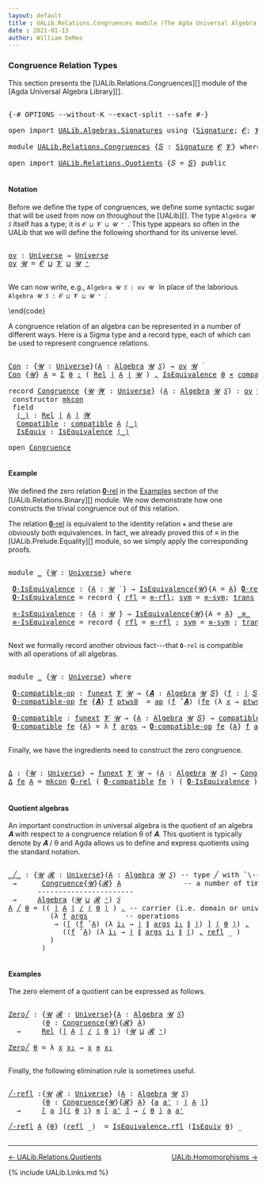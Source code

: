 ```yaml
---
layout: default
title : UALib.Relations.Congruences module (The Agda Universal Algebra Library)
date : 2021-01-13
author: William DeMeo
---
```


### <a id="congruence-relation-types">Congruence Relation Types</a>

This section presents the [UALib.Relations.Congruences][] module of the [Agda Universal Algebra Library][].

<pre class="Agda">

<a id="338" class="Symbol">{-#</a> <a id="342" class="Keyword">OPTIONS</a> <a id="350" class="Pragma">--without-K</a> <a id="362" class="Pragma">--exact-split</a> <a id="376" class="Pragma">--safe</a> <a id="383" class="Symbol">#-}</a>

<a id="388" class="Keyword">open</a> <a id="393" class="Keyword">import</a> <a id="400" href="UALib.Algebras.Signatures.html" class="Module">UALib.Algebras.Signatures</a> <a id="426" class="Keyword">using</a> <a id="432" class="Symbol">(</a><a id="433" href="UALib.Algebras.Signatures.html#1457" class="Function">Signature</a><a id="442" class="Symbol">;</a> <a id="444" href="universes.html#613" class="Generalizable">𝓞</a><a id="445" class="Symbol">;</a> <a id="447" href="universes.html#617" class="Generalizable">𝓥</a><a id="448" class="Symbol">)</a>

<a id="451" class="Keyword">module</a> <a id="458" href="UALib.Relations.Congruences.html" class="Module">UALib.Relations.Congruences</a> <a id="486" class="Symbol">{</a><a id="487" href="UALib.Relations.Congruences.html#487" class="Bound">𝑆</a> <a id="489" class="Symbol">:</a> <a id="491" href="UALib.Algebras.Signatures.html#1457" class="Function">Signature</a> <a id="501" href="universes.html#613" class="Generalizable">𝓞</a> <a id="503" href="universes.html#617" class="Generalizable">𝓥</a><a id="504" class="Symbol">}</a> <a id="506" class="Keyword">where</a>

<a id="513" class="Keyword">open</a> <a id="518" class="Keyword">import</a> <a id="525" href="UALib.Relations.Quotients.html" class="Module">UALib.Relations.Quotients</a> <a id="551" class="Symbol">{</a><a id="552" class="Argument">𝑆</a> <a id="554" class="Symbol">=</a> <a id="556" href="UALib.Relations.Congruences.html#487" class="Bound">𝑆</a><a id="557" class="Symbol">}</a> <a id="559" class="Keyword">public</a>

</pre>

#### <a id="notation">Notation</a>

Before we define the type of congruences, we define some syntactic sugar that will be used from now on throughout the [UALib][]. The type `Algebra 𝓤 𝑆` itself has a type; it is `𝓞 ⊔ 𝓥 ⊔ 𝓤 ⁺ ̇`. This type appears so often in the UALib that we will define the following shorthand for its universe level. 

<pre class="Agda">

<a id="ov"></a><a id="933" href="UALib.Relations.Congruences.html#933" class="Function">ov</a> <a id="936" class="Symbol">:</a> <a id="938" href="universes.html#551" class="Function">Universe</a> <a id="947" class="Symbol">→</a> <a id="949" href="universes.html#551" class="Function">Universe</a>
<a id="958" href="UALib.Relations.Congruences.html#933" class="Function">ov</a> <a id="961" href="UALib.Relations.Congruences.html#961" class="Bound">𝓤</a> <a id="963" class="Symbol">=</a> <a id="965" href="UALib.Relations.Congruences.html#501" class="Bound">𝓞</a> <a id="967" href="Agda.Primitive.html#636" class="Function Operator">⊔</a> <a id="969" href="UALib.Relations.Congruences.html#503" class="Bound">𝓥</a> <a id="971" href="Agda.Primitive.html#636" class="Function Operator">⊔</a> <a id="973" href="UALib.Relations.Congruences.html#961" class="Bound">𝓤</a> <a id="975" href="universes.html#527" class="Function Operator">⁺</a>

</pre>

We can now write, e.g., `Algebra 𝓤 𝑆 : ov 𝓤 ̇` in place of the laborious `Algebra 𝓤 𝑆 : 𝓞 ⊔ 𝓥 ⊔ 𝓤 ⁺ ̇`.

\end{code}

A congruence relation of an algebra can be represented in a number of different ways.  Here is a Sigma type and a record type, each of which can be used to represent congruence relations.

<pre class="Agda">

<a id="Con"></a><a id="1310" href="UALib.Relations.Congruences.html#1310" class="Function">Con</a> <a id="1314" class="Symbol">:</a> <a id="1316" class="Symbol">{</a><a id="1317" href="UALib.Relations.Congruences.html#1317" class="Bound">𝓤</a> <a id="1319" class="Symbol">:</a> <a id="1321" href="universes.html#551" class="Function">Universe</a><a id="1329" class="Symbol">}(</a><a id="1331" href="UALib.Relations.Congruences.html#1331" class="Bound">A</a> <a id="1333" class="Symbol">:</a> <a id="1335" href="UALib.Algebras.Algebras.html#813" class="Function">Algebra</a> <a id="1343" href="UALib.Relations.Congruences.html#1317" class="Bound">𝓤</a> <a id="1345" href="UALib.Relations.Congruences.html#487" class="Bound">𝑆</a><a id="1346" class="Symbol">)</a> <a id="1348" class="Symbol">→</a> <a id="1350" href="UALib.Relations.Congruences.html#933" class="Function">ov</a> <a id="1353" href="UALib.Relations.Congruences.html#1317" class="Bound">𝓤</a> <a id="1355" href="universes.html#758" class="Function Operator">̇</a>
<a id="1357" href="UALib.Relations.Congruences.html#1310" class="Function">Con</a> <a id="1361" class="Symbol">{</a><a id="1362" href="UALib.Relations.Congruences.html#1362" class="Bound">𝓤</a><a id="1363" class="Symbol">}</a> <a id="1365" href="UALib.Relations.Congruences.html#1365" class="Bound">A</a> <a id="1367" class="Symbol">=</a> <a id="1369" href="MGS-MLTT.html#3074" class="Function">Σ</a> <a id="1371" href="UALib.Relations.Congruences.html#1371" class="Bound">θ</a> <a id="1373" href="MGS-MLTT.html#3074" class="Function">꞉</a> <a id="1375" class="Symbol">(</a> <a id="1377" href="UALib.Relations.Binary.html#1507" class="Function">Rel</a> <a id="1381" href="UALib.Prelude.Preliminaries.html#10371" class="Function Operator">∣</a> <a id="1383" href="UALib.Relations.Congruences.html#1365" class="Bound">A</a> <a id="1385" href="UALib.Prelude.Preliminaries.html#10371" class="Function Operator">∣</a> <a id="1387" href="UALib.Relations.Congruences.html#1362" class="Bound">𝓤</a> <a id="1389" class="Symbol">)</a> <a id="1391" href="MGS-MLTT.html#3074" class="Function">,</a> <a id="1393" href="UALib.Relations.Equivalences.html#668" class="Record">IsEquivalence</a> <a id="1407" href="UALib.Relations.Congruences.html#1371" class="Bound">θ</a> <a id="1409" href="MGS-MLTT.html#3515" class="Function Operator">×</a> <a id="1411" href="UALib.Relations.Quotients.html#6644" class="Function">compatible</a> <a id="1422" href="UALib.Relations.Congruences.html#1365" class="Bound">A</a> <a id="1424" href="UALib.Relations.Congruences.html#1371" class="Bound">θ</a>

<a id="1427" class="Keyword">record</a> <a id="Congruence"></a><a id="1434" href="UALib.Relations.Congruences.html#1434" class="Record">Congruence</a> <a id="1445" class="Symbol">{</a><a id="1446" href="UALib.Relations.Congruences.html#1446" class="Bound">𝓤</a> <a id="1448" href="UALib.Relations.Congruences.html#1448" class="Bound">𝓦</a> <a id="1450" class="Symbol">:</a> <a id="1452" href="universes.html#551" class="Function">Universe</a><a id="1460" class="Symbol">}</a> <a id="1462" class="Symbol">(</a><a id="1463" href="UALib.Relations.Congruences.html#1463" class="Bound">A</a> <a id="1465" class="Symbol">:</a> <a id="1467" href="UALib.Algebras.Algebras.html#813" class="Function">Algebra</a> <a id="1475" href="UALib.Relations.Congruences.html#1446" class="Bound">𝓤</a> <a id="1477" href="UALib.Relations.Congruences.html#487" class="Bound">𝑆</a><a id="1478" class="Symbol">)</a> <a id="1480" class="Symbol">:</a> <a id="1482" href="UALib.Relations.Congruences.html#933" class="Function">ov</a> <a id="1485" href="UALib.Relations.Congruences.html#1448" class="Bound">𝓦</a> <a id="1487" href="Agda.Primitive.html#636" class="Function Operator">⊔</a> <a id="1489" href="UALib.Relations.Congruences.html#1446" class="Bound">𝓤</a> <a id="1491" href="universes.html#758" class="Function Operator">̇</a>  <a id="1494" class="Keyword">where</a>
 <a id="1501" class="Keyword">constructor</a> <a id="mkcon"></a><a id="1513" href="UALib.Relations.Congruences.html#1513" class="InductiveConstructor">mkcon</a>
 <a id="1520" class="Keyword">field</a>
  <a id="Congruence.⟨_⟩"></a><a id="1528" href="UALib.Relations.Congruences.html#1528" class="Field Operator">⟨_⟩</a> <a id="1532" class="Symbol">:</a> <a id="1534" href="UALib.Relations.Binary.html#1507" class="Function">Rel</a> <a id="1538" href="UALib.Prelude.Preliminaries.html#10371" class="Function Operator">∣</a> <a id="1540" href="UALib.Relations.Congruences.html#1463" class="Bound">A</a> <a id="1542" href="UALib.Prelude.Preliminaries.html#10371" class="Function Operator">∣</a> <a id="1544" href="UALib.Relations.Congruences.html#1448" class="Bound">𝓦</a>
  <a id="Congruence.Compatible"></a><a id="1548" href="UALib.Relations.Congruences.html#1548" class="Field">Compatible</a> <a id="1559" class="Symbol">:</a> <a id="1561" href="UALib.Relations.Quotients.html#6644" class="Function">compatible</a> <a id="1572" href="UALib.Relations.Congruences.html#1463" class="Bound">A</a> <a id="1574" href="UALib.Relations.Congruences.html#1528" class="Field Operator">⟨_⟩</a>
  <a id="Congruence.IsEquiv"></a><a id="1580" href="UALib.Relations.Congruences.html#1580" class="Field">IsEquiv</a> <a id="1588" class="Symbol">:</a> <a id="1590" href="UALib.Relations.Equivalences.html#668" class="Record">IsEquivalence</a> <a id="1604" href="UALib.Relations.Congruences.html#1528" class="Field Operator">⟨_⟩</a>

<a id="1609" class="Keyword">open</a> <a id="1614" href="UALib.Relations.Congruences.html#1434" class="Module">Congruence</a>

</pre>

#### <a id="example">Example</a>

We defined the zero relation <a href="https://ualib.gitlab.io/UALib.Relations.Binary.html#1995">𝟎-rel</a> in the <a href="https://ualib.gitlab.io/UALib.Relations.Binary.html#1995">Examples</a> section of the [UALib.Relations.Binary][] module.  We now demonstrate how one constructs the trivial congruence out of this relation.

The relation <a href="https://ualib.gitlab.io/UALib.Relations.Binary.html#1995">𝟎-rel</a> is equivalent to the identity relation `≡` and these are obviously both equivalences. In fact, we already proved this of ≡ in the [UALib.Prelude.Equality][] module, so we simply apply the corresponding proofs.

<pre class="Agda">

<a id="2315" class="Keyword">module</a> <a id="2322" href="UALib.Relations.Congruences.html#2322" class="Module">_</a> <a id="2324" class="Symbol">{</a><a id="2325" href="UALib.Relations.Congruences.html#2325" class="Bound">𝓤</a> <a id="2327" class="Symbol">:</a> <a id="2329" href="universes.html#551" class="Function">Universe</a><a id="2337" class="Symbol">}</a> <a id="2339" class="Keyword">where</a>

 <a id="2347" href="UALib.Relations.Congruences.html#2347" class="Function">𝟎-IsEquivalence</a> <a id="2363" class="Symbol">:</a> <a id="2365" class="Symbol">{</a><a id="2366" href="UALib.Relations.Congruences.html#2366" class="Bound">A</a> <a id="2368" class="Symbol">:</a> <a id="2370" href="UALib.Relations.Congruences.html#2325" class="Bound">𝓤</a> <a id="2372" href="universes.html#758" class="Function Operator">̇</a> <a id="2374" class="Symbol">}</a> <a id="2376" class="Symbol">→</a> <a id="2378" href="UALib.Relations.Equivalences.html#668" class="Record">IsEquivalence</a><a id="2391" class="Symbol">{</a><a id="2392" href="UALib.Relations.Congruences.html#2325" class="Bound">𝓤</a><a id="2393" class="Symbol">}{</a><a id="2395" class="Argument">A</a> <a id="2397" class="Symbol">=</a> <a id="2399" href="UALib.Relations.Congruences.html#2366" class="Bound">A</a><a id="2400" class="Symbol">}</a> <a id="2402" href="UALib.Relations.Binary.html#2036" class="Function">𝟎-rel</a>
 <a id="2409" href="UALib.Relations.Congruences.html#2347" class="Function">𝟎-IsEquivalence</a> <a id="2425" class="Symbol">=</a> <a id="2427" class="Keyword">record</a> <a id="2434" class="Symbol">{</a> <a id="2436" href="UALib.Relations.Equivalences.html#736" class="Field">rfl</a> <a id="2440" class="Symbol">=</a> <a id="2442" href="UALib.Prelude.Equality.html#1361" class="Function">≡-rfl</a><a id="2447" class="Symbol">;</a> <a id="2449" href="UALib.Relations.Equivalences.html#761" class="Field">sym</a> <a id="2453" class="Symbol">=</a> <a id="2455" href="UALib.Prelude.Equality.html#1405" class="Function">≡-sym</a><a id="2460" class="Symbol">;</a> <a id="2462" href="UALib.Relations.Equivalences.html#786" class="Field">trans</a> <a id="2468" class="Symbol">=</a> <a id="2470" href="UALib.Prelude.Equality.html#1470" class="Function">≡-trans</a> <a id="2478" class="Symbol">}</a>

 <a id="2482" href="UALib.Relations.Congruences.html#2482" class="Function">≡-IsEquivalence</a> <a id="2498" class="Symbol">:</a> <a id="2500" class="Symbol">{</a><a id="2501" href="UALib.Relations.Congruences.html#2501" class="Bound">A</a> <a id="2503" class="Symbol">:</a> <a id="2505" href="UALib.Relations.Congruences.html#2325" class="Bound">𝓤</a> <a id="2507" href="universes.html#758" class="Function Operator">̇</a><a id="2508" class="Symbol">}</a> <a id="2510" class="Symbol">→</a> <a id="2512" href="UALib.Relations.Equivalences.html#668" class="Record">IsEquivalence</a><a id="2525" class="Symbol">{</a><a id="2526" href="UALib.Relations.Congruences.html#2325" class="Bound">𝓤</a><a id="2527" class="Symbol">}{</a><a id="2529" class="Argument">A</a> <a id="2531" class="Symbol">=</a> <a id="2533" href="UALib.Relations.Congruences.html#2501" class="Bound">A</a><a id="2534" class="Symbol">}</a> <a id="2536" href="MGS-MLTT.html#4207" class="Datatype Operator">_≡_</a>
 <a id="2541" href="UALib.Relations.Congruences.html#2482" class="Function">≡-IsEquivalence</a> <a id="2557" class="Symbol">=</a> <a id="2559" class="Keyword">record</a> <a id="2566" class="Symbol">{</a> <a id="2568" href="UALib.Relations.Equivalences.html#736" class="Field">rfl</a> <a id="2572" class="Symbol">=</a> <a id="2574" href="UALib.Prelude.Equality.html#1361" class="Function">≡-rfl</a> <a id="2580" class="Symbol">;</a> <a id="2582" href="UALib.Relations.Equivalences.html#761" class="Field">sym</a> <a id="2586" class="Symbol">=</a> <a id="2588" href="UALib.Prelude.Equality.html#1405" class="Function">≡-sym</a> <a id="2594" class="Symbol">;</a> <a id="2596" href="UALib.Relations.Equivalences.html#786" class="Field">trans</a> <a id="2602" class="Symbol">=</a> <a id="2604" href="UALib.Prelude.Equality.html#1470" class="Function">≡-trans</a> <a id="2612" class="Symbol">}</a>

</pre>

Next we formally record another obvious fact---that `𝟎-rel` is compatible with all operations of all algebras.

<pre class="Agda">

<a id="2753" class="Keyword">module</a> <a id="2760" href="UALib.Relations.Congruences.html#2760" class="Module">_</a> <a id="2762" class="Symbol">{</a><a id="2763" href="UALib.Relations.Congruences.html#2763" class="Bound">𝓤</a> <a id="2765" class="Symbol">:</a> <a id="2767" href="universes.html#551" class="Function">Universe</a><a id="2775" class="Symbol">}</a> <a id="2777" class="Keyword">where</a>

 <a id="2785" href="UALib.Relations.Congruences.html#2785" class="Function">𝟎-compatible-op</a> <a id="2801" class="Symbol">:</a> <a id="2803" href="MGS-FunExt-from-Univalence.html#393" class="Function">funext</a> <a id="2810" href="UALib.Relations.Congruences.html#503" class="Bound">𝓥</a> <a id="2812" href="UALib.Relations.Congruences.html#2763" class="Bound">𝓤</a> <a id="2814" class="Symbol">→</a> <a id="2816" class="Symbol">{</a><a id="2817" href="UALib.Relations.Congruences.html#2817" class="Bound">𝑨</a> <a id="2819" class="Symbol">:</a> <a id="2821" href="UALib.Algebras.Algebras.html#813" class="Function">Algebra</a> <a id="2829" href="UALib.Relations.Congruences.html#2763" class="Bound">𝓤</a> <a id="2831" href="UALib.Relations.Congruences.html#487" class="Bound">𝑆</a><a id="2832" class="Symbol">}</a> <a id="2834" class="Symbol">(</a><a id="2835" href="UALib.Relations.Congruences.html#2835" class="Bound">f</a> <a id="2837" class="Symbol">:</a> <a id="2839" href="UALib.Prelude.Preliminaries.html#10371" class="Function Operator">∣</a> <a id="2841" href="UALib.Relations.Congruences.html#487" class="Bound">𝑆</a> <a id="2843" href="UALib.Prelude.Preliminaries.html#10371" class="Function Operator">∣</a><a id="2844" class="Symbol">)</a> <a id="2846" class="Symbol">→</a> <a id="2848" href="UALib.Relations.Quotients.html#6375" class="Function">compatible-op</a> <a id="2862" class="Symbol">{</a><a id="2863" class="Argument">𝑨</a> <a id="2865" class="Symbol">=</a> <a id="2867" href="UALib.Relations.Congruences.html#2817" class="Bound">𝑨</a><a id="2868" class="Symbol">}</a>  <a id="2871" href="UALib.Relations.Congruences.html#2835" class="Bound">f</a> <a id="2873" href="UALib.Relations.Binary.html#2036" class="Function">𝟎-rel</a>
 <a id="2880" href="UALib.Relations.Congruences.html#2785" class="Function">𝟎-compatible-op</a> <a id="2896" href="UALib.Relations.Congruences.html#2896" class="Bound">fe</a> <a id="2899" class="Symbol">{</a><a id="2900" href="UALib.Relations.Congruences.html#2900" class="Bound">𝑨</a><a id="2901" class="Symbol">}</a> <a id="2903" href="UALib.Relations.Congruences.html#2903" class="Bound">f</a> <a id="2905" href="UALib.Relations.Congruences.html#2905" class="Bound">ptws0</a>  <a id="2912" class="Symbol">=</a> <a id="2914" href="MGS-MLTT.html#6613" class="Function">ap</a> <a id="2917" class="Symbol">(</a><a id="2918" href="UALib.Relations.Congruences.html#2903" class="Bound">f</a> <a id="2920" href="UALib.Algebras.Algebras.html#3080" class="Function Operator">̂</a> <a id="2922" href="UALib.Relations.Congruences.html#2900" class="Bound">𝑨</a><a id="2923" class="Symbol">)</a> <a id="2925" class="Symbol">(</a><a id="2926" href="UALib.Relations.Congruences.html#2896" class="Bound">fe</a> <a id="2929" class="Symbol">(λ</a> <a id="2932" href="UALib.Relations.Congruences.html#2932" class="Bound">x</a> <a id="2934" class="Symbol">→</a> <a id="2936" href="UALib.Relations.Congruences.html#2905" class="Bound">ptws0</a> <a id="2942" href="UALib.Relations.Congruences.html#2932" class="Bound">x</a><a id="2943" class="Symbol">))</a>

 <a id="2948" href="UALib.Relations.Congruences.html#2948" class="Function">𝟎-compatible</a> <a id="2961" class="Symbol">:</a> <a id="2963" href="MGS-FunExt-from-Univalence.html#393" class="Function">funext</a> <a id="2970" href="UALib.Relations.Congruences.html#503" class="Bound">𝓥</a> <a id="2972" href="UALib.Relations.Congruences.html#2763" class="Bound">𝓤</a> <a id="2974" class="Symbol">→</a> <a id="2976" class="Symbol">{</a><a id="2977" href="UALib.Relations.Congruences.html#2977" class="Bound">A</a> <a id="2979" class="Symbol">:</a> <a id="2981" href="UALib.Algebras.Algebras.html#813" class="Function">Algebra</a> <a id="2989" href="UALib.Relations.Congruences.html#2763" class="Bound">𝓤</a> <a id="2991" href="UALib.Relations.Congruences.html#487" class="Bound">𝑆</a><a id="2992" class="Symbol">}</a> <a id="2994" class="Symbol">→</a> <a id="2996" href="UALib.Relations.Quotients.html#6644" class="Function">compatible</a> <a id="3007" href="UALib.Relations.Congruences.html#2977" class="Bound">A</a> <a id="3009" href="UALib.Relations.Binary.html#2036" class="Function">𝟎-rel</a>
 <a id="3016" href="UALib.Relations.Congruences.html#2948" class="Function">𝟎-compatible</a> <a id="3029" href="UALib.Relations.Congruences.html#3029" class="Bound">fe</a> <a id="3032" class="Symbol">{</a><a id="3033" href="UALib.Relations.Congruences.html#3033" class="Bound">A</a><a id="3034" class="Symbol">}</a> <a id="3036" class="Symbol">=</a> <a id="3038" class="Symbol">λ</a> <a id="3040" href="UALib.Relations.Congruences.html#3040" class="Bound">f</a> <a id="3042" href="UALib.Relations.Congruences.html#3042" class="Bound">args</a> <a id="3047" class="Symbol">→</a> <a id="3049" href="UALib.Relations.Congruences.html#2785" class="Function">𝟎-compatible-op</a> <a id="3065" href="UALib.Relations.Congruences.html#3029" class="Bound">fe</a> <a id="3068" class="Symbol">{</a><a id="3069" href="UALib.Relations.Congruences.html#3033" class="Bound">A</a><a id="3070" class="Symbol">}</a> <a id="3072" href="UALib.Relations.Congruences.html#3040" class="Bound">f</a> <a id="3074" href="UALib.Relations.Congruences.html#3042" class="Bound">args</a>

</pre>

Finally, we have the ingredients need to construct the zero congruence.

<pre class="Agda">

<a id="Δ"></a><a id="3179" href="UALib.Relations.Congruences.html#3179" class="Function">Δ</a> <a id="3181" class="Symbol">:</a> <a id="3183" class="Symbol">{</a><a id="3184" href="UALib.Relations.Congruences.html#3184" class="Bound">𝓤</a> <a id="3186" class="Symbol">:</a> <a id="3188" href="universes.html#551" class="Function">Universe</a><a id="3196" class="Symbol">}</a> <a id="3198" class="Symbol">→</a> <a id="3200" href="MGS-FunExt-from-Univalence.html#393" class="Function">funext</a> <a id="3207" href="UALib.Relations.Congruences.html#503" class="Bound">𝓥</a> <a id="3209" href="UALib.Relations.Congruences.html#3184" class="Bound">𝓤</a> <a id="3211" class="Symbol">→</a> <a id="3213" class="Symbol">(</a><a id="3214" href="UALib.Relations.Congruences.html#3214" class="Bound">A</a> <a id="3216" class="Symbol">:</a> <a id="3218" href="UALib.Algebras.Algebras.html#813" class="Function">Algebra</a> <a id="3226" href="UALib.Relations.Congruences.html#3184" class="Bound">𝓤</a> <a id="3228" href="UALib.Relations.Congruences.html#487" class="Bound">𝑆</a><a id="3229" class="Symbol">)</a> <a id="3231" class="Symbol">→</a> <a id="3233" href="UALib.Relations.Congruences.html#1434" class="Record">Congruence</a> <a id="3244" href="UALib.Relations.Congruences.html#3214" class="Bound">A</a>
<a id="3246" href="UALib.Relations.Congruences.html#3179" class="Function">Δ</a> <a id="3248" href="UALib.Relations.Congruences.html#3248" class="Bound">fe</a> <a id="3251" href="UALib.Relations.Congruences.html#3251" class="Bound">A</a> <a id="3253" class="Symbol">=</a> <a id="3255" href="UALib.Relations.Congruences.html#1513" class="InductiveConstructor">mkcon</a> <a id="3261" href="UALib.Relations.Binary.html#2036" class="Function">𝟎-rel</a> <a id="3267" class="Symbol">(</a> <a id="3269" href="UALib.Relations.Congruences.html#2948" class="Function">𝟎-compatible</a> <a id="3282" href="UALib.Relations.Congruences.html#3248" class="Bound">fe</a> <a id="3285" class="Symbol">)</a> <a id="3287" class="Symbol">(</a> <a id="3289" href="UALib.Relations.Congruences.html#2347" class="Function">𝟎-IsEquivalence</a> <a id="3305" class="Symbol">)</a>

</pre>

#### <a id="quotient-algebras">Quotient algebras</a>

An important construction in universal algebra is the quotient of an algebra 𝑨 with respect to a congruence relation θ of 𝑨.  This quotient is typically denote by 𝑨 / θ and Agda allows us to define and express quotients using the standard notation.

<pre class="Agda">

<a id="_╱_"></a><a id="3638" href="UALib.Relations.Congruences.html#3638" class="Function Operator">_╱_</a> <a id="3642" class="Symbol">:</a> <a id="3644" class="Symbol">{</a><a id="3645" href="UALib.Relations.Congruences.html#3645" class="Bound">𝓤</a> <a id="3647" href="UALib.Relations.Congruences.html#3647" class="Bound">𝓡</a> <a id="3649" class="Symbol">:</a> <a id="3651" href="universes.html#551" class="Function">Universe</a><a id="3659" class="Symbol">}(</a><a id="3661" href="UALib.Relations.Congruences.html#3661" class="Bound">A</a> <a id="3663" class="Symbol">:</a> <a id="3665" href="UALib.Algebras.Algebras.html#813" class="Function">Algebra</a> <a id="3673" href="UALib.Relations.Congruences.html#3645" class="Bound">𝓤</a> <a id="3675" href="UALib.Relations.Congruences.html#487" class="Bound">𝑆</a><a id="3676" class="Symbol">)</a> <a id="3678" class="Comment">-- type ╱ with `\---` plus `C-f`</a>
 <a id="3712" class="Symbol">→</a>      <a id="3719" href="UALib.Relations.Congruences.html#1434" class="Record">Congruence</a><a id="3729" class="Symbol">{</a><a id="3730" href="UALib.Relations.Congruences.html#3645" class="Bound">𝓤</a><a id="3731" class="Symbol">}{</a><a id="3733" href="UALib.Relations.Congruences.html#3647" class="Bound">𝓡</a><a id="3734" class="Symbol">}</a> <a id="3736" href="UALib.Relations.Congruences.html#3661" class="Bound">A</a>               <a id="3752" class="Comment">-- a number of times, then `\_p`</a>
       <a id="3792" class="Comment">-----------------------</a>
 <a id="3817" class="Symbol">→</a>     <a id="3823" href="UALib.Algebras.Algebras.html#813" class="Function">Algebra</a> <a id="3831" class="Symbol">(</a><a id="3832" href="UALib.Relations.Congruences.html#3645" class="Bound">𝓤</a> <a id="3834" href="Agda.Primitive.html#636" class="Function Operator">⊔</a> <a id="3836" href="UALib.Relations.Congruences.html#3647" class="Bound">𝓡</a> <a id="3838" href="universes.html#527" class="Function Operator">⁺</a><a id="3839" class="Symbol">)</a> <a id="3841" href="UALib.Relations.Congruences.html#487" class="Bound">𝑆</a>
<a id="3843" href="UALib.Relations.Congruences.html#3843" class="Bound">A</a> <a id="3845" href="UALib.Relations.Congruences.html#3638" class="Function Operator">╱</a> <a id="3847" href="UALib.Relations.Congruences.html#3847" class="Bound">θ</a> <a id="3849" class="Symbol">=</a> <a id="3851" class="Symbol">((</a> <a id="3854" href="UALib.Prelude.Preliminaries.html#10371" class="Function Operator">∣</a> <a id="3856" href="UALib.Relations.Congruences.html#3843" class="Bound">A</a> <a id="3858" href="UALib.Prelude.Preliminaries.html#10371" class="Function Operator">∣</a> <a id="3860" href="UALib.Relations.Quotients.html#1769" class="Function Operator">/</a> <a id="3862" href="UALib.Relations.Congruences.html#1528" class="Field Operator">⟨</a> <a id="3864" href="UALib.Relations.Congruences.html#3847" class="Bound">θ</a> <a id="3866" href="UALib.Relations.Congruences.html#1528" class="Field Operator">⟩</a> <a id="3868" class="Symbol">)</a> <a id="3870" href="MGS-MLTT.html#2929" class="InductiveConstructor Operator">,</a> <a id="3872" class="Comment">-- carrier (i.e. domain or universe))</a>
          <a id="3920" class="Symbol">(λ</a> <a id="3923" href="UALib.Relations.Congruences.html#3923" class="Bound">f</a> <a id="3925" href="UALib.Relations.Congruences.html#3925" class="Bound">args</a>         <a id="3938" class="Comment">-- operations</a>
           <a id="3963" class="Symbol">→</a> <a id="3965" class="Symbol">(</a><a id="3966" href="UALib.Relations.Quotients.html#1087" class="Function Operator">[</a> <a id="3968" class="Symbol">(</a><a id="3969" href="UALib.Relations.Congruences.html#3923" class="Bound">f</a> <a id="3971" href="UALib.Algebras.Algebras.html#3080" class="Function Operator">̂</a> <a id="3973" href="UALib.Relations.Congruences.html#3843" class="Bound">A</a><a id="3974" class="Symbol">)</a> <a id="3976" class="Symbol">(λ</a> <a id="3979" href="UALib.Relations.Congruences.html#3979" class="Bound">i₁</a> <a id="3982" class="Symbol">→</a> <a id="3984" href="UALib.Prelude.Preliminaries.html#10371" class="Function Operator">∣</a> <a id="3986" href="UALib.Prelude.Preliminaries.html#10452" class="Function Operator">∥</a> <a id="3988" href="UALib.Relations.Congruences.html#3925" class="Bound">args</a> <a id="3993" href="UALib.Relations.Congruences.html#3979" class="Bound">i₁</a> <a id="3996" href="UALib.Prelude.Preliminaries.html#10452" class="Function Operator">∥</a> <a id="3998" href="UALib.Prelude.Preliminaries.html#10371" class="Function Operator">∣</a><a id="3999" class="Symbol">)</a> <a id="4001" href="UALib.Relations.Quotients.html#1087" class="Function Operator">]</a> <a id="4003" href="UALib.Relations.Congruences.html#1528" class="Field Operator">⟨</a> <a id="4005" href="UALib.Relations.Congruences.html#3847" class="Bound">θ</a> <a id="4007" href="UALib.Relations.Congruences.html#1528" class="Field Operator">⟩</a><a id="4008" class="Symbol">)</a> <a id="4010" href="MGS-MLTT.html#2929" class="InductiveConstructor Operator">,</a>
             <a id="4025" class="Symbol">((</a><a id="4027" href="UALib.Relations.Congruences.html#3923" class="Bound">f</a> <a id="4029" href="UALib.Algebras.Algebras.html#3080" class="Function Operator">̂</a> <a id="4031" href="UALib.Relations.Congruences.html#3843" class="Bound">A</a><a id="4032" class="Symbol">)</a> <a id="4034" class="Symbol">(λ</a> <a id="4037" href="UALib.Relations.Congruences.html#4037" class="Bound">i₁</a> <a id="4040" class="Symbol">→</a> <a id="4042" href="UALib.Prelude.Preliminaries.html#10371" class="Function Operator">∣</a> <a id="4044" href="UALib.Prelude.Preliminaries.html#10452" class="Function Operator">∥</a> <a id="4046" href="UALib.Relations.Congruences.html#3925" class="Bound">args</a> <a id="4051" href="UALib.Relations.Congruences.html#4037" class="Bound">i₁</a> <a id="4054" href="UALib.Prelude.Preliminaries.html#10452" class="Function Operator">∥</a> <a id="4056" href="UALib.Prelude.Preliminaries.html#10371" class="Function Operator">∣</a><a id="4057" class="Symbol">)</a> <a id="4059" href="MGS-MLTT.html#2929" class="InductiveConstructor Operator">,</a> <a id="4061" href="UALib.Prelude.Preliminaries.html#5690" class="InductiveConstructor">refl</a> <a id="4066" class="Symbol">_</a> <a id="4068" class="Symbol">)</a>
          <a id="4080" class="Symbol">)</a>
        <a id="4090" class="Symbol">)</a>

</pre>

#### <a id="examples">Examples</a>

The zero element of a quotient can be expressed as follows.

<pre class="Agda">

<a id="Zero╱"></a><a id="4216" href="UALib.Relations.Congruences.html#4216" class="Function">Zero╱</a> <a id="4222" class="Symbol">:</a> <a id="4224" class="Symbol">{</a><a id="4225" href="UALib.Relations.Congruences.html#4225" class="Bound">𝓤</a> <a id="4227" href="UALib.Relations.Congruences.html#4227" class="Bound">𝓡</a> <a id="4229" class="Symbol">:</a> <a id="4231" href="universes.html#551" class="Function">Universe</a><a id="4239" class="Symbol">}{</a><a id="4241" href="UALib.Relations.Congruences.html#4241" class="Bound">A</a> <a id="4243" class="Symbol">:</a> <a id="4245" href="UALib.Algebras.Algebras.html#813" class="Function">Algebra</a> <a id="4253" href="UALib.Relations.Congruences.html#4225" class="Bound">𝓤</a> <a id="4255" href="UALib.Relations.Congruences.html#487" class="Bound">𝑆</a><a id="4256" class="Symbol">}</a>
        <a id="4266" class="Symbol">(</a><a id="4267" href="UALib.Relations.Congruences.html#4267" class="Bound">θ</a> <a id="4269" class="Symbol">:</a> <a id="4271" href="UALib.Relations.Congruences.html#1434" class="Record">Congruence</a><a id="4281" class="Symbol">{</a><a id="4282" href="UALib.Relations.Congruences.html#4225" class="Bound">𝓤</a><a id="4283" class="Symbol">}{</a><a id="4285" href="UALib.Relations.Congruences.html#4227" class="Bound">𝓡</a><a id="4286" class="Symbol">}</a> <a id="4288" href="UALib.Relations.Congruences.html#4241" class="Bound">A</a><a id="4289" class="Symbol">)</a>
  <a id="4293" class="Symbol">→</a>     <a id="4299" href="UALib.Relations.Binary.html#1507" class="Function">Rel</a> <a id="4303" class="Symbol">(</a><a id="4304" href="UALib.Prelude.Preliminaries.html#10371" class="Function Operator">∣</a> <a id="4306" href="UALib.Relations.Congruences.html#4241" class="Bound">A</a> <a id="4308" href="UALib.Prelude.Preliminaries.html#10371" class="Function Operator">∣</a> <a id="4310" href="UALib.Relations.Quotients.html#1769" class="Function Operator">/</a> <a id="4312" href="UALib.Relations.Congruences.html#1528" class="Field Operator">⟨</a> <a id="4314" href="UALib.Relations.Congruences.html#4267" class="Bound">θ</a> <a id="4316" href="UALib.Relations.Congruences.html#1528" class="Field Operator">⟩</a><a id="4317" class="Symbol">)</a> <a id="4319" class="Symbol">(</a><a id="4320" href="UALib.Relations.Congruences.html#4225" class="Bound">𝓤</a> <a id="4322" href="Agda.Primitive.html#636" class="Function Operator">⊔</a> <a id="4324" href="UALib.Relations.Congruences.html#4227" class="Bound">𝓡</a> <a id="4326" href="universes.html#527" class="Function Operator">⁺</a><a id="4327" class="Symbol">)</a>

<a id="4330" href="UALib.Relations.Congruences.html#4216" class="Function">Zero╱</a> <a id="4336" href="UALib.Relations.Congruences.html#4336" class="Bound">θ</a> <a id="4338" class="Symbol">=</a> <a id="4340" class="Symbol">λ</a> <a id="4342" href="UALib.Relations.Congruences.html#4342" class="Bound">x</a> <a id="4344" href="UALib.Relations.Congruences.html#4344" class="Bound">x₁</a> <a id="4347" class="Symbol">→</a> <a id="4349" href="UALib.Relations.Congruences.html#4342" class="Bound">x</a> <a id="4351" href="MGS-MLTT.html#4207" class="Datatype Operator">≡</a> <a id="4353" href="UALib.Relations.Congruences.html#4344" class="Bound">x₁</a>

</pre>

Finally, the following elimination rule is sometimes useful.

<pre class="Agda">

<a id="╱-refl"></a><a id="4445" href="UALib.Relations.Congruences.html#4445" class="Function">╱-refl</a> <a id="4452" class="Symbol">:{</a><a id="4454" href="UALib.Relations.Congruences.html#4454" class="Bound">𝓤</a> <a id="4456" href="UALib.Relations.Congruences.html#4456" class="Bound">𝓡</a> <a id="4458" class="Symbol">:</a> <a id="4460" href="universes.html#551" class="Function">Universe</a><a id="4468" class="Symbol">}</a> <a id="4470" class="Symbol">(</a><a id="4471" href="UALib.Relations.Congruences.html#4471" class="Bound">A</a> <a id="4473" class="Symbol">:</a> <a id="4475" href="UALib.Algebras.Algebras.html#813" class="Function">Algebra</a> <a id="4483" href="UALib.Relations.Congruences.html#4454" class="Bound">𝓤</a> <a id="4485" href="UALib.Relations.Congruences.html#487" class="Bound">𝑆</a><a id="4486" class="Symbol">)</a>
        <a id="4496" class="Symbol">{</a><a id="4497" href="UALib.Relations.Congruences.html#4497" class="Bound">θ</a> <a id="4499" class="Symbol">:</a> <a id="4501" href="UALib.Relations.Congruences.html#1434" class="Record">Congruence</a><a id="4511" class="Symbol">{</a><a id="4512" href="UALib.Relations.Congruences.html#4454" class="Bound">𝓤</a><a id="4513" class="Symbol">}{</a><a id="4515" href="UALib.Relations.Congruences.html#4456" class="Bound">𝓡</a><a id="4516" class="Symbol">}</a> <a id="4518" href="UALib.Relations.Congruences.html#4471" class="Bound">A</a><a id="4519" class="Symbol">}</a> <a id="4521" class="Symbol">{</a><a id="4522" href="UALib.Relations.Congruences.html#4522" class="Bound">a</a> <a id="4524" href="UALib.Relations.Congruences.html#4524" class="Bound">a&#39;</a> <a id="4527" class="Symbol">:</a> <a id="4529" href="UALib.Prelude.Preliminaries.html#10371" class="Function Operator">∣</a> <a id="4531" href="UALib.Relations.Congruences.html#4471" class="Bound">A</a> <a id="4533" href="UALib.Prelude.Preliminaries.html#10371" class="Function Operator">∣</a><a id="4534" class="Symbol">}</a>
  <a id="4538" class="Symbol">→</a>     <a id="4544" href="UALib.Relations.Quotients.html#2047" class="Function Operator">⟦</a> <a id="4546" href="UALib.Relations.Congruences.html#4522" class="Bound">a</a> <a id="4548" href="UALib.Relations.Quotients.html#2047" class="Function Operator">⟧</a><a id="4549" class="Symbol">{</a><a id="4550" href="UALib.Relations.Congruences.html#1528" class="Field Operator">⟨</a> <a id="4552" href="UALib.Relations.Congruences.html#4497" class="Bound">θ</a> <a id="4554" href="UALib.Relations.Congruences.html#1528" class="Field Operator">⟩</a><a id="4555" class="Symbol">}</a> <a id="4557" href="MGS-MLTT.html#4207" class="Datatype Operator">≡</a> <a id="4559" href="UALib.Relations.Quotients.html#2047" class="Function Operator">⟦</a> <a id="4561" href="UALib.Relations.Congruences.html#4524" class="Bound">a&#39;</a> <a id="4564" href="UALib.Relations.Quotients.html#2047" class="Function Operator">⟧</a> <a id="4566" class="Symbol">→</a> <a id="4568" href="UALib.Relations.Congruences.html#1528" class="Field Operator">⟨</a> <a id="4570" href="UALib.Relations.Congruences.html#4497" class="Bound">θ</a> <a id="4572" href="UALib.Relations.Congruences.html#1528" class="Field Operator">⟩</a> <a id="4574" href="UALib.Relations.Congruences.html#4522" class="Bound">a</a> <a id="4576" href="UALib.Relations.Congruences.html#4524" class="Bound">a&#39;</a>

<a id="4580" href="UALib.Relations.Congruences.html#4445" class="Function">╱-refl</a> <a id="4587" href="UALib.Relations.Congruences.html#4587" class="Bound">A</a> <a id="4589" class="Symbol">{</a><a id="4590" href="UALib.Relations.Congruences.html#4590" class="Bound">θ</a><a id="4591" class="Symbol">}</a> <a id="4593" class="Symbol">(</a><a id="4594" href="UALib.Prelude.Preliminaries.html#5690" class="InductiveConstructor">refl</a> <a id="4599" class="Symbol">_)</a>  <a id="4603" class="Symbol">=</a> <a id="4605" href="UALib.Relations.Equivalences.html#736" class="Field">IsEquivalence.rfl</a> <a id="4623" class="Symbol">(</a><a id="4624" href="UALib.Relations.Congruences.html#1580" class="Field">IsEquiv</a> <a id="4632" href="UALib.Relations.Congruences.html#4590" class="Bound">θ</a><a id="4633" class="Symbol">)</a> <a id="4635" class="Symbol">_</a>

</pre>

--------------------------------------

[← UALib.Relations.Quotients](UALib.Relations.Quotients.html)
<span style="float:right;">[UALib.Homomorphisms →](UALib.Homomorphisms.html)</span>

{% include UALib.Links.md %}
